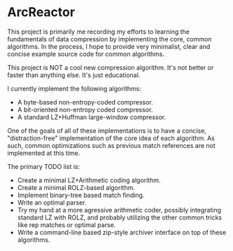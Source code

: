 # ArcReactor

This project is primarily me recording my efforts to learning the fundamentals of data compression by implementing 
the core, common algorithms. In the process, I hope to provide very minimalist, clear and concise example source code
for common algorithms.

This project is NOT a cool new compression algorithm. It's not better or faster than anything else. It's just educational.

I currently implement the following algorithms:

- A byte-based non-entropy-coded compressor.
- A bit-oriented non-entropy coded compressor. 
- A standard LZ+Huffman large-window compressor. 

One of the goals of all of these implementations is to have a concise, "distraction-free" implementation of the core
idea of each algorithm. As such, common optimizations such as previous match references are not implemented at this time.

The primary TODO list is:
- Create a minimal LZ+Arithmetic coding algorithm.
- Create a minimal ROLZ-based algorithm.
- Implement binary-tree based match finding.
- Write an optimal parser.
- Try my hand at a more agressive arithmetic coder, possibly integrating standard LZ with ROLZ, and probably 
  utilizing the other common tricks like rep matches or optimal parse.
- Write a command-line based zip-style archiver interface on top of these algorithms.
